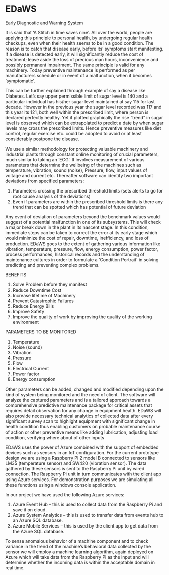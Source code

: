 # EDaWS
Early Diagnostic and Warning System

It is said that ‘A Stitch in time saves nine’. All over the world, people are applying this principle to personal health, by undergoing regular health checkups, even when their health seems to be in a good condition. The reason is to catch that disease early, before its’ symptoms start manifesting. If a disease is detected early, it will significantly reduce the cost of treatment; leave aside the loss of precious man hours, inconvenience and possibly permanent impairment.
The same principle is valid for any machinery. Today preventive maintenance is performed as per manufacturers schedule or in event of a malfunction, when it becomes ‘symptomatic’.

This can be further explained through example of say a disease like Diabetes. Let’s say upper permissible limit of sugar level is 140 and a particular individual has his/her sugar level maintained at say 115 for last decade. However in the previous year the sugar level recorded was 117 and this year its 121, both well within the prescribed limit, where person is declared perfectly healthy. Yet if plotted graphically the rise “trend” in sugar level is observed which can be extrapolated to predict a date by when sugar levels may cross the prescribed limits. Hence preventive measures like diet control, regular exercise etc. could be adopted to avoid or at least considerably postpone the disease.

We use a similar methodology for protecting valuable machinery and industrial plants through constant online monitoring of crucial parameters, much similar to taking an ‘ECG’.  It involves measurement of various parameters that determine the wellbeing of the machines such as temperature, vibration, sound (noise), Pressure, flow, input values of voltage and current etc. Thereafter software can identify two important deviations from specified parameters:
1.	Parameters crossing the prescribed threshold limits (sets alerts to go for root cause analysis of the deviations)
2.	Even if parameters are within the prescribed threshold limits is there any trend that can be spotted which has potential of future deviation 

Any event of deviation of parameters beyond the benchmark values would suggest of a potential malfunction in one of its subsystems. This will check a major break down in the plant in its nascent stage. In this condition, immediate steps can be taken to correct the error at its early stage which would minimize the cost of repair, downtime, inefficiency, and loss of production.
EDaWS goes to the extent of gathering various information like vibration, temperature, pressure, flow, energy consumption, power factor, process performances, historical records and the understanding of maintenance cultures in order to formulate a 'Condition Portrait' in solving predicting and preventing complex problems.

BENEFITS
1.	Solve Problem before they manifest
2.	Reduce Downtime Cost
3.	Increase lifetime of Machinery 
4.	Prevent Catastrophic Failures 
5.	Reduce Energy Bills 
6.	Improve Safety
7.	Improve the quality of work by improving the quality of the working environment

PARAMETERS TO BE MONITORED
1.	Temperature
2.	Noise (sound)
3.	Vibration
4.	Pressure
5.	Flow
6.	Electrical Current
7.	Power factor
8.	Energy consumption

Other parameters can be added, changed and modified depending upon the kind of system being monitored and the need of client.
The software will analyze the captured parameters and is a tailored approach towards a comprehensive predictive maintenance package for critical assets that requires detail observation for any change in equipment health. EDaWS will also provide necessary technical analytics of collected data after every significant survey scan to highlight equipment with significant change in health condition thus enabling customers on probable maintenance course of action or other preventive means like adding lubrication, adjusting load condition, verifying where about of other inputs

EDaWS uses the power of Azure combined with the support of embedded devices such as sensors in an IoT  configuration.
For the current prototype design we are using a Raspberry Pi 2 model B connected to sensors like LM35 (temperature sensor) and SW420 (vibration sensor). The data gathered by these sensors is sent to the Raspberry Pi unit by wired connection. The Raspberry Pi unit in turn communicates with the client app using Azure services. For demonstration purposes we are simulating all these functions using a windows console application.

 In our project we have used the following Azure services:
1. Azure Event Hub – this is used to collect data from the Raspberry Pi and save it on cloud.
2. Azure System Analytics – this is used to transfer data from events hub to an Azure SQL database.
3. Azure Mobile Services – this is used by the client app to get data from the Azure SQL database.

To sense anomalous behavior of a machine component and to check variance in the trend of the machine’s behavioral data collected by the sensor we will employ a machine learning algorithm, again deployed on Azure which will take data from the Raspberry Pi as the input and will determine whether the incoming data is within the acceptable domain in real time.
